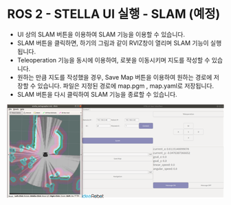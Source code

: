 # ROS 2 - STELLA UI 실행 - SLAM (예정)

* UI 상의 SLAM 버튼을 이용하여 SLAM 기능을 이용할 수 있습니다.
* SLAM 버튼을 클릭하면, 하기의 그림과 같이 RVIZ창이 열리며 SLAM 기능이 실행됩니다.
* Teleoperation 기능을 동시에 이용하여, 로봇을 이동시키며 지도를 작성할 수 있습니다.
* 원하는 만큼 지도를 작성했을 경우, Save Map 버튼을 이용하여 원하는 경로에 저장할  수 있습니다. 파일은 지정된 경로에 map.pgm , map.yaml로 저장됩니다.
* SLAM 버튼을 다시 클릭하여 SLAM 기능을 종료할 수 있습니다.

![](../../.gitbook/assets/030.png)

&#x20;

